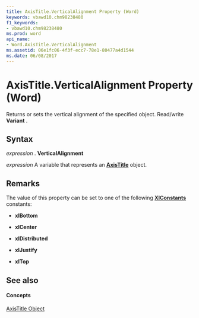```yaml
---
title: AxisTitle.VerticalAlignment Property (Word)
keywords: vbawd10.chm98238480
f1_keywords:
- vbawd10.chm98238480
ms.prod: word
api_name:
- Word.AxisTitle.VerticalAlignment
ms.assetid: 06e1fc06-4f3f-ecc7-78e1-80477a4d1544
ms.date: 06/08/2017
---
```



# AxisTitle.VerticalAlignment Property (Word)

Returns or sets the vertical alignment of the specified object. Read/write **Variant** .


## Syntax

 _expression_ . **VerticalAlignment**

 _expression_ A variable that represents an **[AxisTitle](axistitle-object-word.md)** object.


## Remarks

The value of this property can be set to one of the following **[XlConstants](xlconstants-enumeration-word.md)** constants:


- **xlBottom**
    
- **xlCenter**
    
- **xlDistributed**
    
- **xlJustify**
    
- **xlTop**
    

## See also


#### Concepts


[AxisTitle Object](axistitle-object-word.md)


